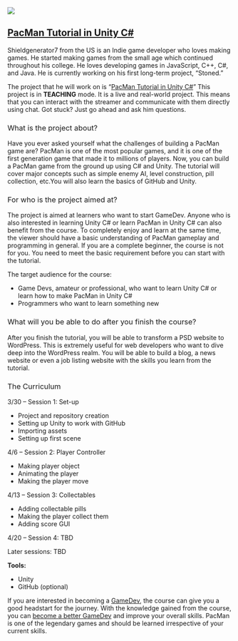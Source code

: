 <span style="font-weight: 400;">![](http://blog.liveedu.tv/wp-content/uploads/2017/03/pacman-game-1024x556.jpg)</span>

## [PacMan Tutorial in Unity C#](https://www.liveedu.tv/shieldgenerator7/RL7zy-pacman-tutorial-in-unity-c/)

<span style="font-weight: 400;">Shieldgenerator7 from the US is an Indie game developer who loves making games. He started making games from the small age which continued throughout his college. He loves developing games in JavaScript, C++, C#, and Java. He is currently working on his first long-term project, “Stoned.”</span>

<span style="font-weight: 400;">The project that he will work on is “</span>[<span style="font-weight: 400;">PacMan Tutorial in Unity C#</span>](https://www.liveedu.tv/shieldgenerator7/RL7zy-pacman-tutorial-in-unity-c/)<span style="font-weight: 400;">” This project is in </span>**TEACHING**<span style="font-weight: 400;"> mode. It is a live and real-world project. This means that you can interact with the streamer and communicate with them directly using chat. Got stuck? Just go ahead and ask him questions.</span>

### <span style="font-weight: 400;">What is the project about?</span>

<span style="font-weight: 400;">Have you ever asked yourself what the challenges of building a PacMan game are? PacMan is one of the most popular games, and it is one of the first generation game that made it to millions of players. Now, you can build a PacMan game from the ground up using C# and Unity. The tutorial will cover major concepts such as simple enemy AI, level construction, pill collection, etc.You will also learn the basics of GitHub and Unity.</span>

### <span style="font-weight: 400;">For who is the project aimed at?</span>

<span style="font-weight: 400;">The project is aimed at learners who want to start GameDev. Anyone who is also interested in learning Unity C# or learn PacMan in Unity C# can also benefit from the course. To completely enjoy and learn at the same time, the viewer should have a basic understanding of PacMan gameplay and programming in general. If you are a complete beginner, the course is not for you. You need to meet the basic requirement before you can start with the tutorial.</span>

<span style="font-weight: 400;">The target audience for the course:</span>

*   <span style="font-weight: 400;">Game Devs, amateur or professional, who want to learn Unity C# or learn how to make PacMan in Unity C#</span>
*   <span style="font-weight: 400;">Programmers who want to learn something new</span>

### <span style="font-weight: 400;">What will you be able to do after you finish the course?</span>

<span style="font-weight: 400;">After you finish the tutorial, you will be able to transform a PSD website to WordPress. This is extremely useful for web developers who want to dive deep into the WordPress realm. You will be able to build a blog, a news website or even a job listing website with the skills you learn from the tutorial.</span>

### <span style="font-weight: 400;">The Curriculum</span>

<span style="font-weight: 400;">3/30 – Session 1: Set-up</span>

*   <span style="font-weight: 400;">Project and repository creation</span>
*   <span style="font-weight: 400;">Setting up Unity to work with GitHub</span>
*   <span style="font-weight: 400;">Importing assets</span>
*   <span style="font-weight: 400;">Setting up first scene</span>

<span style="font-weight: 400;">4/6 – Session 2: Player Controller</span>

*   <span style="font-weight: 400;">Making player object</span>
*   <span style="font-weight: 400;">Animating the player</span>
*   <span style="font-weight: 400;">Making the player move</span>

<span style="font-weight: 400;">4/13 – Session 3: Collectables</span>

*   <span style="font-weight: 400;">Adding collectable pills</span>
*   <span style="font-weight: 400;">Making the player collect them</span>
*   <span style="font-weight: 400;">Adding score GUI</span>

<span style="font-weight: 400;">4/20 – Session 4: TBD</span>

<span style="font-weight: 400;">Later sessions: TBD</span>

**Tools:**

*   <span style="font-weight: 400;">Unity</span>
*   <span style="font-weight: 400;">GitHub (optional)</span>

<span style="font-weight: 400;">If you are interested in becoming a [GameDev](https://www.liveedu.tv/shieldgenerator7/RL7zy-pacman-tutorial-in-unity-c/), the course can give you a good headstart for the journey. With the knowledge gained from the course, you can [become a better GameDev](https://www.liveedu.tv/shieldgenerator7/RL7zy-pacman-tutorial-in-unity-c/)&nbsp;and improve your overall skills. PacMan is one of the legendary games and should be learned irrespective of your current skills.</span>
